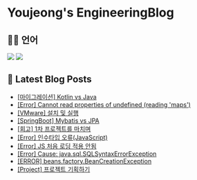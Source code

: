 # Youjeong's EngineeringBlog

## 👩‍💻 언어

<p>
  <img src="https://img.shields.io/badge/java-007396?style=flat-square&logo=OpenJDK&logoColor=white">
  <img src="https://img.shields.io/badge/GoLand-000000?style=flat-square&logo=Goland&logoColor=white"/>
  <img alt="" src= "https://img.shields.io/badge/JavaScript-F7DF1E?style=flat-square&logo=JavaScript&logoColor=white"/> 
</p>

## 📕 Latest Blog Posts

<ul><li><a href='https://hu-studyrecord.tistory.com/102' target='_blank'>[마이그레이션] Kotlin vs Java</a></li><li><a href='https://hu-studyrecord.tistory.com/101' target='_blank'>[Error] Cannot read properties of undefined (reading 'maps')</a></li><li><a href='https://hu-studyrecord.tistory.com/100' target='_blank'>[VMware] 설치 및 실행</a></li><li><a href='https://hu-studyrecord.tistory.com/95' target='_blank'>[SpringBoot] Mybatis vs JPA</a></li><li><a href='https://hu-studyrecord.tistory.com/94' target='_blank'>[회고] 1차 프로젝트를 마치며</a></li><li><a href='https://hu-studyrecord.tistory.com/93' target='_blank'>[Error] 인수타입 오류(JavaScript)</a></li><li><a href='https://hu-studyrecord.tistory.com/92' target='_blank'>[Error] JS 처음 로딩 적용 안됨</a></li><li><a href='https://hu-studyrecord.tistory.com/91' target='_blank'>[Error] Cause: java.sql.SQLSyntaxErrorException</a></li><li><a href='https://hu-studyrecord.tistory.com/90' target='_blank'>[ERROR] beans.factory.BeanCreationException</a></li><li><a href='https://hu-studyrecord.tistory.com/89' target='_blank'>[Project] 프로젝트 기획하기</a></li></ul>